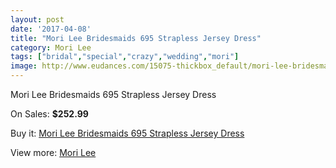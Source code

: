 ```yaml
---
layout: post
date: '2017-04-08'
title: "Mori Lee Bridesmaids 695 Strapless Jersey Dress"
category: Mori Lee
tags: ["bridal","special","crazy","wedding","mori"]
image: http://www.eudances.com/15075-thickbox_default/mori-lee-bridesmaids-695-strapless-jersey-dress.jpg
---
```

Mori Lee Bridesmaids 695 Strapless Jersey Dress

On Sales: **$252.99**
<a href="https://www.eudances.com/en/mori-lee/4479-mori-lee-bridesmaids-695-strapless-jersey-dress.html"><amp-img layout="responsive" width="600" height="600" src="//www.eudances.com/15075-thickbox_default/mori-lee-bridesmaids-695-strapless-jersey-dress.jpg" alt="Mori Lee Bridesmaids 695 Strapless Jersey Dress 0" /></a>
<a href="https://www.eudances.com/en/mori-lee/4479-mori-lee-bridesmaids-695-strapless-jersey-dress.html"><amp-img layout="responsive" width="600" height="600" src="//www.eudances.com/15079-thickbox_default/mori-lee-bridesmaids-695-strapless-jersey-dress.jpg" alt="Mori Lee Bridesmaids 695 Strapless Jersey Dress 1" /></a>
<a href="https://www.eudances.com/en/mori-lee/4479-mori-lee-bridesmaids-695-strapless-jersey-dress.html"><amp-img layout="responsive" width="600" height="600" src="//www.eudances.com/15078-thickbox_default/mori-lee-bridesmaids-695-strapless-jersey-dress.jpg" alt="Mori Lee Bridesmaids 695 Strapless Jersey Dress 2" /></a>
<a href="https://www.eudances.com/en/mori-lee/4479-mori-lee-bridesmaids-695-strapless-jersey-dress.html"><amp-img layout="responsive" width="600" height="600" src="//www.eudances.com/15077-thickbox_default/mori-lee-bridesmaids-695-strapless-jersey-dress.jpg" alt="Mori Lee Bridesmaids 695 Strapless Jersey Dress 3" /></a>
<a href="https://www.eudances.com/en/mori-lee/4479-mori-lee-bridesmaids-695-strapless-jersey-dress.html"><amp-img layout="responsive" width="600" height="600" src="//www.eudances.com/15076-thickbox_default/mori-lee-bridesmaids-695-strapless-jersey-dress.jpg" alt="Mori Lee Bridesmaids 695 Strapless Jersey Dress 4" /></a>

Buy it: [Mori Lee Bridesmaids 695 Strapless Jersey Dress](https://www.eudances.com/en/mori-lee/4479-mori-lee-bridesmaids-695-strapless-jersey-dress.html "Mori Lee Bridesmaids 695 Strapless Jersey Dress")

View more: [Mori Lee](https://www.eudances.com/en/65-mori-lee "Mori Lee")